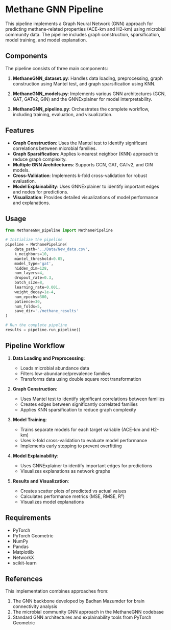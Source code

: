 # Methane GNN Pipeline

This pipeline implements a Graph Neural Network (GNN) approach for predicting methane-related properties (ACE-km and H2-km) using microbial community data. The pipeline includes graph construction, sparsification, model training, and model explanation.

## Components

The pipeline consists of three main components:

1. **MethaneGNN_dataset.py**: Handles data loading, preprocessing, graph construction using Mantel test, and graph sparsification using KNN.

2. **MethaneGNN_models.py**: Implements various GNN architectures (GCN, GAT, GATv2, GIN) and the GNNExplainer for model interpretability.

3. **MethaneGNN_pipeline.py**: Orchestrates the complete workflow, including training, evaluation, and visualization.

## Features

- **Graph Construction**: Uses the Mantel test to identify significant correlations between microbial families.
- **Graph Sparsification**: Applies k-nearest neighbor (KNN) approach to reduce graph complexity.
- **Multiple GNN Architectures**: Supports GCN, GAT, GATv2, and GIN models.
- **Cross-Validation**: Implements k-fold cross-validation for robust evaluation.
- **Model Explainability**: Uses GNNExplainer to identify important edges and nodes for predictions.
- **Visualization**: Provides detailed visualizations of model performance and explanations.

## Usage

```python
from MethaneGNN_pipeline import MethanePipeline

# Initialize the pipeline
pipeline = MethanePipeline(
    data_path='../Data/New_data.csv',
    k_neighbors=10,
    mantel_threshold=0.05,
    model_type='gat',
    hidden_dim=128,
    num_layers=4,
    dropout_rate=0.3,
    batch_size=8,
    learning_rate=0.001,
    weight_decay=1e-4,
    num_epochs=300,
    patience=30,
    num_folds=5,
    save_dir='./methane_results'
)

# Run the complete pipeline
results = pipeline.run_pipeline()
```

## Pipeline Workflow

1. **Data Loading and Preprocessing**:
   - Loads microbial abundance data
   - Filters low-abundance/prevalence families
   - Transforms data using double square root transformation

2. **Graph Construction**:
   - Uses Mantel test to identify significant correlations between families
   - Creates edges between significantly correlated families
   - Applies KNN sparsification to reduce graph complexity

3. **Model Training**:
   - Trains separate models for each target variable (ACE-km and H2-km)
   - Uses k-fold cross-validation to evaluate model performance
   - Implements early stopping to prevent overfitting

4. **Model Explainability**:
   - Uses GNNExplainer to identify important edges for predictions
   - Visualizes explanations as network graphs

5. **Results and Visualization**:
   - Creates scatter plots of predicted vs actual values
   - Calculates performance metrics (MSE, RMSE, R²)
   - Visualizes model explanations

## Requirements

- PyTorch
- PyTorch Geometric
- NumPy
- Pandas
- Matplotlib
- NetworkX
- scikit-learn

## References

This implementation combines approaches from:

1. The GNN backbone developed by Badhan Mazumder for brain connectivity analysis
2. The microbial community GNN approach in the MethaneGNN codebase
3. Standard GNN architectures and explainability tools from PyTorch Geometric 